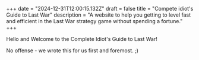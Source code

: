 +++
date = "2024-12-31T12:00:15.132Z"
draft = false
title = "Compete idiot's Guide to Last War"
description = "A website to help you getting to level fast and efficient in the Last War strategy game without spending a fortune."
+++

Hello and Welcome to the Complete Idiot's Guide to Last War!

No offense -  we wrote this for us first and foremost. ;)
